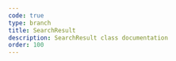 ```yaml
---
code: true
type: branch
title: SearchResult
description: SearchResult class documentation
order: 100
---
```

